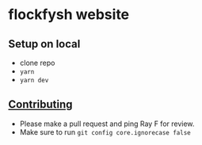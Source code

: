 # flockfysh website

## Setup on local

-   clone repo
-   `yarn`
-   `yarn dev`

## [Contributing](contributing.md)

-   Please make a pull request and ping Ray F for review.
-   Make sure to run `git config core.ignorecase false`
